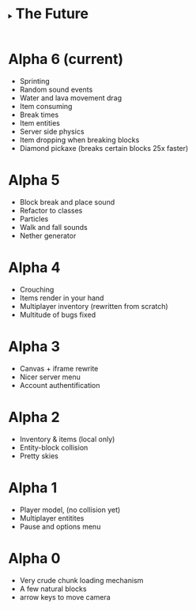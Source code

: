 <details> <summary> <h1 style="display:inline-block"> The Future </h1> </summary>

## Alpha 8 (what's next)

Todo: Player movement checks

Todo: animated textures (water + lava)

Todo: water + lava cut textures for surface (and flowing variants)

## Alpha 7 (current preview)

- TNT and a few entities

- Changelog + credits

- Camera effect option + leftclick/rightclick option

- A few more items / blocks

- Hitting entities

Todo: explosions

</details>

# Alpha 6 (current)

- Sprinting
- Random sound events
- Water and lava movement drag
- Item consuming
- Break times
- Item entities
- Server side physics
- Item dropping when breaking blocks
- Diamond pickaxe (breaks certain blocks 25x faster)

# Alpha 5

- Block break and place sound
- Refactor to classes
- Particles
- Walk and fall sounds
- Nether generator

# Alpha 4

- Crouching
- Items render in your hand
- Multiplayer inventory (rewritten from scratch)
- Multitude of bugs fixed

# Alpha 3

- Canvas + iframe rewrite
- Nicer server menu
- Account authentification

# Alpha 2

- Inventory & items (local only)
- Entity-block collision
- Pretty skies

# Alpha 1

- Player model, (no collision yet)
- Multiplayer entitites
- Pause and options menu

# Alpha 0

- Very crude chunk loading mechanism
- A few natural blocks
- arrow keys to move camera